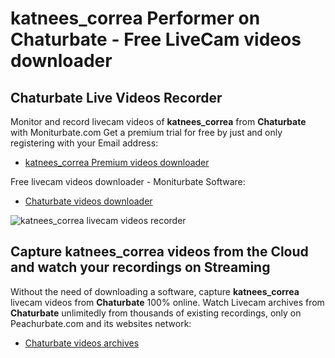# katnees_correa Performer on Chaturbate - Free LiveCam videos downloader

## Chaturbate Live Videos Recorder

Monitor and record livecam videos of **katnees_correa** from **Chaturbate** with Moniturbate.com
Get a premium trial for free by just and only registering with your Email address:
* [katnees_correa Premium videos downloader](https://moniturbate.com/request-demo-licence-key.html)

Free livecam videos downloader - Moniturbate Software:
* [Chaturbate videos downloader](https://moniturbate.com/moniturbate-download-software.html)

![katnees_correa livecam videos recorder](https://peachurnet.com/templates/moniturbate-software.png)


## Capture katnees_correa videos from the Cloud and watch your recordings on Streaming

Without the need of downloading a software, capture **katnees_correa** livecam videos from **Chaturbate** 100% online.
Watch Livecam archives from **Chaturbate** unlimitedly from thousands of existing recordings, only on Peachurbate.com and its websites network:
* [Chaturbate videos archives](https://peachurnet.com/)
